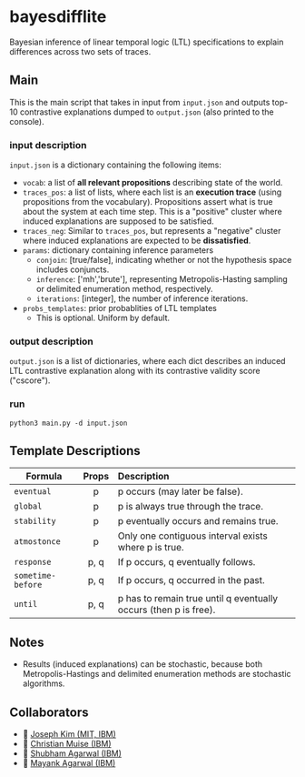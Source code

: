# bayesdifflite
Bayesian inference of linear temporal logic (LTL) specifications to explain differences across two sets of traces.

## Main
This is the main script that takes in input from `input.json` and outputs top-10 contrastive explanations dumped to `output.json` (also printed to the console). 

### input description
`input.json` is a dictionary containing the following items:

* `vocab`: a list of **all relevant propositions** describing state of the world.
* `traces_pos`: a list of lists, where each list is an **execution trace** (using propositions from the vocabulary). Propositions assert what is true about the system at each time step. This is a "positive" cluster where induced explanations are supposed to be satisfied.
* `traces_neg`: Similar to `traces_pos`, but represents a "negative" cluster where induced explanations are expected to be **dissatisfied**.
* `params`: dictionary containing inference parameters
	* `conjoin`: [true/false], indicating whether or not the hypothesis space includes conjuncts.
	* `inference`: ['mh','brute'], representing Metropolis-Hasting sampling or delimited enumeration method, respectively. 
	* `iterations`: [integer], the number of inference iterations.
* `probs_templates`: prior probablities of LTL templates
    * This is optional. Uniform by default.

### output description
`output.json` is a list of dictionaries, where each dict describes an induced LTL contrastive explanation along with its contrastive validity score ("cscore"). 


### run
```
python3 main.py -d input.json
```

## Template Descriptions

| Formula | Props | Description  |
| ------------- |:-------------:| :---------| 
| `eventual`| p | p occurs (may later be false). |
| `global`| p | p is always true through the trace. |
| `stability` | p | p eventually occurs and remains true. |
| `atmostonce` | p | Only one contiguous interval exists where p is true. |
| `response` | p, q | If p occurs, q eventually follows. |
| `sometime-before` | p, q | If p occurs, q occurred in the past. |
| `until` | p, q | p has to remain true until q eventually occurs (then p is free).  |


## Notes
* Results (induced explanations) can be stochastic, because both Metropolis-Hastings and delimited enumeration methods are stochastic algorithms.


## Collaborators

* :email: [Joseph Kim (MIT, IBM)](joseph_kim@csail.mit.edu)
* :email: [Christian Muise (IBM)](christian.muise@gmail.com)
* :email: [Shubham Agarwal (IBM)](agarwalshubham2007@gmail.com)
* :email: [Mayank Agarwal (IBM)](mayank.agarwal@ibm.com)
